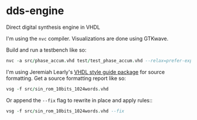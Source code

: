 # dds-engine
Direct digital synthesis engine in VHDL

I'm using the `nvc` compiler. Visualizations are done using GTKwave. 

Build and run a testbench like so:

```vhdl
nvc -a src/phase_accum.vhd test/test_phase_accum.vhd --relax=prefer-explicit -e test_phase_accum -r -w
```

I'm using Jeremiah Learly's [VHDL style guide package](https://github.com/jeremiah-c-leary/vhdl-style-guide) for source formatting. Get a source formatting report like so: 

```vhdl
vsg -f src/sin_rom_10bits_1024words.vhd 
```

Or append the `--fix` flag to rewrite in place and apply rules:: 

```vhdl
vsg -f src/sin_rom_10bits_1024words.vhd --fix
```
